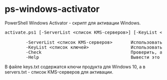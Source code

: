# ps-windows-activator
PowerShell Windows Activator - скрипт для активации Windows.

<pre>
activate.ps1 [-ServerList <список KMS-серверов>] [-KeyList <список ключей>] [-Check] [-Help]

        -ServerList <список KMS-серверов>       Использовать указанный файл со списком KMS-серверов.
        -KeyList <список ключей>                Использовать указанный файл со списком ключей.
        -Check                                  Проверить, активирована ли Windows. Возвращает код выхода 0, если система активирована, и 1, если нет.
        -Help                                   Вывести это сообщение.
</pre>

В файле keys.txt содержатся ключи продукта для Windows 10, а в servers.txt - список KMS-серверов для активации.
